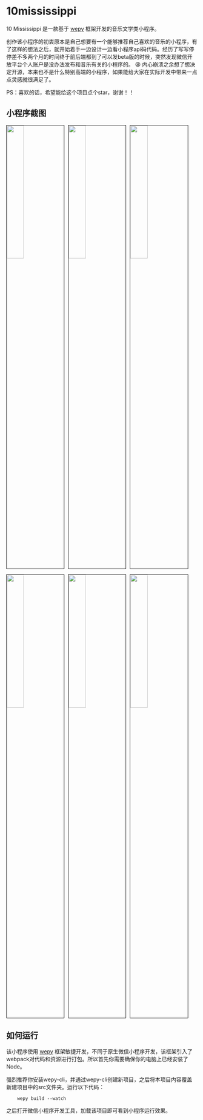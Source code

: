 # 10mississippi

10 Mississippi 是一款基于 [wepy](https://tencent.github.io/wepy/) 框架开发的音乐文学类小程序。

创作该小程序的初衷原本是自己想要有一个能够推荐自己喜欢的音乐的小程序，有了这样的想法之后，就开始着手一边设计一边看小程序api码代码。经历了写写停停差不多两个月的时间终于前后端都到了可以发beta版的时候，突然发现微信开放平台个人账户是没办法发布和音乐有关的小程序的。 :weary: 内心崩溃之余想了想决定开源，本来也不是什么特别高端的小程序，如果能给大家在实际开发中带来一点点灵感就很满足了。

PS：喜欢的话，希望能给这个项目点个star，谢谢！！

## 小程序截图

<img src="https://raw.githubusercontent.com/wiki/getatny/10mississippi/1.png" width="30%" style="margin-right: 10px;border: 1px solid #000"></img><img src="https://raw.githubusercontent.com/wiki/getatny/10mississippi/2.png" width="30%" style="margin-right: 10px;border: 1px solid #000"></img><img src="https://raw.githubusercontent.com/wiki/getatny/10mississippi/3.png" width="30%" style="margin-right: 10px;border: 1px solid #000"></img>

<img src="https://raw.githubusercontent.com/wiki/getatny/10mississippi/4.png" width="30%" style="margin-right: 10px;border: 1px solid #000"></img><img src="https://raw.githubusercontent.com/wiki/getatny/10mississippi/5.png" width="30%" style="margin-right: 10px;border: 1px solid #000"></img><img src="https://raw.githubusercontent.com/wiki/getatny/10mississippi/6.png" width="30%" style="margin-right: 10px;border: 1px solid #000"></img>

## 如何运行
该小程序使用 [wepy](https://tencent.github.io/wepy/) 框架敏捷开发，不同于原生微信小程序开发，该框架引入了webpack对代码和资源进行打包。所以首先你需要确保你的电脑上已经安装了Node。

强烈推荐你安装wepy-cli，并通过wepy-cli创建新项目，之后将本项目内容覆盖新建项目中的src文件夹。运行以下代码：

```
    wepy build --watch
```

之后打开微信小程序开发工具，加载该项目即可看到小程序运行效果。

